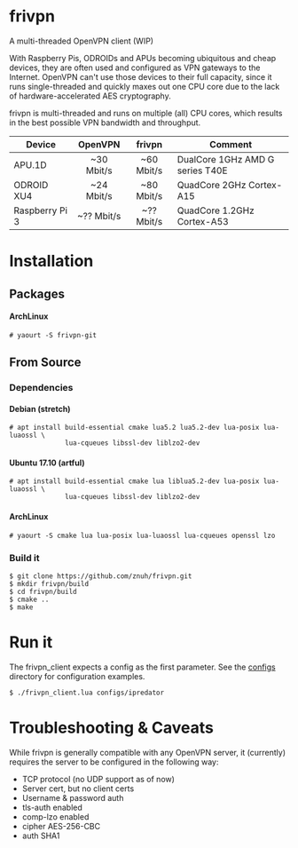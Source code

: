 # frivpn
A multi-threaded OpenVPN client (WIP)

With Raspberry Pis, ODROIDs and APUs becoming ubiquitous and cheap devices,
they are often used and configured as VPN gateways to the Internet. OpenVPN
can't use those devices to their full capacity, since it runs single-threaded
and quickly maxes out one CPU core due to the lack of hardware-accelerated
AES cryptography.

frivpn is multi-threaded and runs on multiple (all) CPU cores, which results
in the best possible VPN bandwidth and throughput.

| Device          | OpenVPN    | frivpn     | Comment                         |
| --------------- | :--------: | :--------: | ------------------------------- |
| APU.1D          | ~30 Mbit/s | ~60 Mbit/s | DualCore 1GHz AMD G series T40E |
| ODROID XU4      | ~24 Mbit/s | ~80 Mbit/s | QuadCore 2GHz Cortex-A15        |
| Raspberry Pi 3  | ~?? Mbit/s | ~?? Mbit/s | QuadCore 1.2GHz Cortex-A53      |

# Installation

## Packages

#### ArchLinux

```
# yaourt -S frivpn-git
```

## From Source

### Dependencies

#### Debian (stretch)

```
# apt install build-essential cmake lua5.2 lua5.2-dev lua-posix lua-luaossl \
              lua-cqueues libssl-dev liblzo2-dev
```

#### Ubuntu 17.10 (artful)

```
# apt install build-essential cmake lua liblua5.2-dev lua-posix lua-luaossl \
              lua-cqueues libssl-dev liblzo2-dev
```

#### ArchLinux

```
# yaourt -S cmake lua lua-posix lua-luaossl lua-cqueues openssl lzo
```

### Build it

```
$ git clone https://github.com/znuh/frivpn.git
$ mkdir frivpn/build
$ cd frivpn/build
$ cmake ..
$ make
```

# Run it

The frivpn_client expects a config as the first parameter. See the
[configs](https://github.com/znuh/frivpn/tree/master/configs) directory for
configuration examples.

```
$ ./frivpn_client.lua configs/ipredator
```

# Troubleshooting & Caveats

While frivpn is generally compatible with any OpenVPN server, it (currently)
requires the server to be configured in the following way:

- TCP protocol (no UDP support as of now)
- Server cert, but no client certs
- Username & password auth
- tls-auth enabled
- comp-lzo enabled
- cipher AES-256-CBC
- auth SHA1
